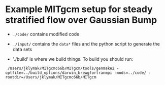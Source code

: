 # Example MITgcm setup for steady stratified flow over Gaussian Bump

  - `./code/` contains modified code
  - `./input/` contains the `data*` files and the python script to generate the data sets

  - './build' is where we build things.  To build you should run:
```
 /Users/jklymak/MITgcmc66b/MITgcm/tools/genmake2 -optfile=../build_options/darwin_brewgfortranmpi -mods=../code/ -rootdir=/Users/jklymak/MITgcmc66b/MITgcm
```
